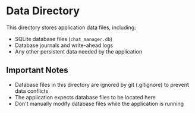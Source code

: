 # Data Directory

This directory stores application data files, including:

- SQLite database files (`chat_manager.db`)
- Database journals and write-ahead logs
- Any other persistent data needed by the application

## Important Notes

- Database files in this directory are ignored by git (.gitignore) to prevent data conflicts
- The application expects database files to be located here
- Don't manually modify database files while the application is running
